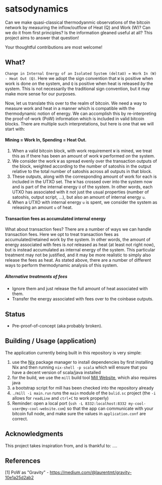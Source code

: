 # satsodynamics
Can we make quasi-classical thermodyanmic observations of the bitcoin network by
measuring the inflow/outflow of Heat (Q) and Work (W)? Can we do it from first
principles? Is the information gleaned useful at all? This project aims to answer
that question!

Your thoughtful contributions are most welcome!

## What?
`Change in Internal Energy of an Isolated System (deltaU) = Work In (W) - Heat Out (Q)`.
Here we adopt the sign convention that `W` is positive when work is done _on_ the
system, and `Q` is positive when heat is released _by_ the system. This is not
necessarily the traditional sign convention, but it may make more sense for our
purposes.

Now, let us translate this over to the realm of bitcoin. We need a way to measure
work and heat in a manner which is compatible with the thermodynamic notion of
energy. We can accomplish this by re-interpreting the proof-of-work (PoW) information
which is included in valid bitcoin blocks. There are multiple such interpretations,
but here is one that we will start with:

#### Mining = Work In, Spending = Heat Out.

1. When a valid bitcoin block, with work requirement `W` is mined, we treat this 
   as if there has been an amount of work `W` performed _on_ the system.
2. We consider the work `W` as spread evenly over the transaction outputs of the block,
   weighted according to the number of satoshis in the output relative to the total
   number of satoshis across all outputs in that block.
3. These outputs, along with the corresponding amount of work for each is included
   in the UTXO set. The `W` has crossed over into the system now and is part of
   the internal energy `U` of the system. In other words, each UTXO has associated
   with it not just the usual properties (number of satoshis, output script, ...),
   but also an amount of internal energy `u`.
4. When a UTXO with internal energy `u` is spent, we consider the system as releasing
   an amount `u` of heat.

#### Transaction fees as accumulated internal energy
What about transaction fees? There are a number of ways we can handle transaction
fees. Here we opt to treat transaction fees as accumulated/retained work by the
system. In other words, the amount of energy associated with fees is *not* released
as heat (at least not right now), but is instead accumulated as internal energy
of the system. This particular treatment may not be justified, and it may be more
realistic to simply also release the fees as heat. As stated above, there are a
number of different ways to perform thermodynamic analysis of this system.

##### Alternative treatments of fees
* Ignore them and just release the full amount of heat associated with them.
* Transfer the energy associated with fees over to the coinbase outputs.

## Status
* Pre-proof-of-concept (aka probably broken).

## Building / Usage (application)
The application currently being built in this repository is very simple:
1. use the [Nix](https://nixos.org) package manager to install dependencies by first installing Nix and then running `nix-shell -p scala` which will ensure that you have a decent version of scala/java installed
2. for the build, we use the `mill` build tool [Mill Website](https://com-lihaoyi.github.io/mill), which also requires java
3. a bootstrap script for mill has been checked into the repository already
4. `./mill -i main.run` runs the `main` module of the `bulid.sc` project (the `-i` allows for `readLine` and `ctrl+C` to work properly)
5. Reminder: open a local port (`ssh -L 8332:localhost:8332 my-cool-user@my-cool-website.com`) so that the app can communicate with your bitcoin full node, and make sure the values in `application.conf` are correct.

## Acknowledgments
This project takes inspiration from, and is thankful to:
....

## References
[1] PoW as "Gravity" - https://medium.com/@laurentmt/gravity-10e1a25d2ab2